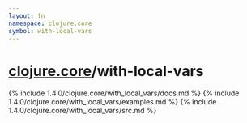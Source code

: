 ```yaml
---
layout: fn
namespace: clojure.core
symbol: with-local-vars
---
```


# [clojure.core](../)/with-local-vars

{% include 1.4.0/clojure.core/with_local_vars/docs.md %}
{% include 1.4.0/clojure.core/with_local_vars/examples.md %}
{% include 1.4.0/clojure.core/with_local_vars/src.md %}

